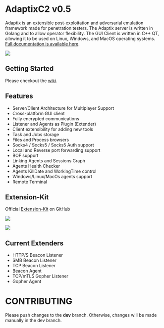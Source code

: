# AdaptixC2 v0.5

Adaptix is an extensible post-exploitation and adversarial emulation framework made for penetration testers. The Adaptix server is written in Golang and to allow operator flexibility. The GUI Client is written in C++ QT, allowing it to be used on Linux, Windows, and MacOS operating systems. [Full documentation is available here](https://adaptix-framework.gitbook.io/adaptix-framework).

![](https://adaptix-framework.gitbook.io/~gitbook/image?url=https%3A%2F%2F2104178602-files.gitbook.io%2F%7E%2Ffiles%2Fv0%2Fb%2Fgitbook-x-prod.appspot.com%2Fo%2Fspaces%252FS8p8XLFtLmf0NkofQvoa%252Fuploads%252Fq6c6ZSunA9myTeOMATrT%252FScreenshot_20250427_221822.png%3Falt%3Dmedia%26token%3D857a47b8-32a4-4df6-a963-93b1ebe282fe&width=768&dpr=4&quality=100&sign=2b0940b2&sv=2)



## Getting Started

Please checkout the [wiki](https://adaptix-framework.gitbook.io/adaptix-framework/adaptix-c2/getting-starting/installation).



## Features
* Server/Client Architecture for Multiplayer Support 
* Cross-platform GUI client 
* Fully encrypted communications 
* Listener and Agents as Plugin (Extender)
* Client extensibility for adding new tools 
* Task and Jobs storage 
* Files and Process browsers
* Socks4 / Socks5 / Socks5 Auth support
* Local and Reverse port forwarding support
* BOF support
* Linking Agents and Sessions Graph
* Agents Health Checker
* Agents KillDate and WorkingTime control
* Windows/Linux/MacOs agents support
* Remote Terminal



## Extension-Kit

Official [Extension-Kit](https://github.com/Adaptix-Framework/Extension-Kit) on GitHub

![](https://adaptix-framework.gitbook.io/~gitbook/image?url=https%3A%2F%2F2104178602-files.gitbook.io%2F%7E%2Ffiles%2Fv0%2Fb%2Fgitbook-x-prod.appspot.com%2Fo%2Fspaces%252FS8p8XLFtLmf0NkofQvoa%252Fuploads%252FwnfoJMBHYV6i9ylvlITf%252FScreenshot_20250528_113308.png%3Falt%3Dmedia%26token%3D1176716b-674a-469c-984a-47e7bb4f0b31&width=768&dpr=4&quality=100&sign=738486f0&sv=2)

![](https://adaptix-framework.gitbook.io/~gitbook/image?url=https%3A%2F%2F2104178602-files.gitbook.io%2F%7E%2Ffiles%2Fv0%2Fb%2Fgitbook-x-prod.appspot.com%2Fo%2Fspaces%252FS8p8XLFtLmf0NkofQvoa%252Fuploads%252FDeNgJGu3IlrrlGmx8LKb%252FScreenshot_20250528_113329.png%3Falt%3Dmedia%26token%3Ddc85989f-1f7a-4e3a-9b8c-cfa9328a23d4&width=768&dpr=4&quality=100&sign=84cbae82&sv=2)



## Current Extenders
* HTTP/S Beacon Listener 
* SMB Beacon Listener
* TCP Beacon Listener
* Beacon Agent
* TCP/mTLS Gopher Listener
* Gopher Agent



# CONTRIBUTING

Please push сhanges to the **dev** branch. Otherwise, changes will be made manually in the dev branch.
